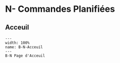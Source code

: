 # N- Commandes Planifiées

## Acceuil

```{figure} Docs/B-N.png
---
width: 100%
name: B-N-Acceuil
---
B-N Page d'Acceuil
```